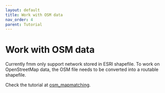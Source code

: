 ```yaml
---
layout: default
title: Work with OSM data
nav_order: 4
parent: Tutorial
---
```


# Work with OSM data

Currently fmm only support network stored in ESRI shapefile. To work on OpenStreetMap
data, the OSM file needs to be converted into a routable shapefile.

Check the tutorial at [osm_mapmatching](https://github.com/cyang-kth/osm_mapmatching).
